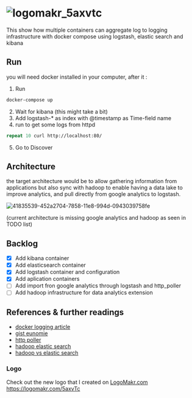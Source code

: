 # ![logomakr_5axvtc](https://user-images.githubusercontent.com/3071208/41837679-81e03624-785e-11e8-841c-4bd25a61b5cd.png)

This show how multiple containers can aggregate log to logging infrastructure with docker compose using logstash, elastic search and kibana

## Run

you will need docker installed in your computer, after it :

1. Run
```zsh
docker-compose up
```
2. Wait for kibana (this might take a bit)
3. Add logstash-* as index with @timestamp as Time-field name
4. run to get some logs from httpd
```zsh
repeat 10 curl http://localhost:80/ 
```
5. Go to Discover 

## Architecture

the target architecture would be to allow gathering information from applications but also sync with hadoop to enable having a data lake to improve analytics, and pull directly from google analytics to logstash.

![41835539-452a2704-7858-11e8-994d-0943039758fe](https://user-images.githubusercontent.com/3071208/41849145-2e0f2ee8-7880-11e8-9580-9fd0c1aa31fd.png)

(current architecture is missing google analytics and hadoop as seen in TODO list)

## Backlog
- [X] Add kibana container
- [X] Add elasticsearch container
- [X] Add logstash container and configuration
- [X] Add aplication containers
- [ ] Add import fron google analytics through logstash and http_poller
- [ ] Add hadoop infrastructure for data analytics extension

## References & further readings

- [docker logging article](https://docs.fluentd.org/v0.12/articles/docker-logging-efk-compose) 
- [gist eunomie](https://gist.github.com/eunomie/e7a183602b8734c47058d277700fdc2d) 
- [http poller](https://www.elastic.co/guide/en/logstash/current/plugins-inputs-http_poller.html)
- [hadoop elastic search](https://www.elastic.co/products/hadoop)
- [hadoop vs elastic search](https://blog.treasuredata.com/blog/2015/08/31/hadoop-vs-elasticsearch-for-advanced-analytics/)

### Logo

Check out the new logo that I created on <a href="http://logomakr.com" title="Logo Makr">LogoMakr.com</a> https://logomakr.com/5axvTc
